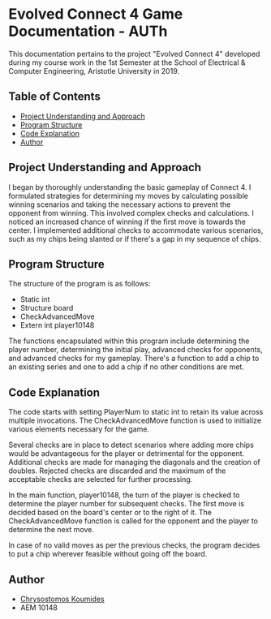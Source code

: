# Evolved Connect 4 Game Documentation - AUTh

This documentation pertains to the project "Evolved Connect 4" developed during my course work in the 1st Semester at the School of Electrical & Computer Engineering, Aristotle University in 2019.

## Table of Contents

- [Project Understanding and Approach](#project-understanding-and-approach)
- [Program Structure](#program-structure)
- [Code Explanation](#code-explanation)
- [Author](#author)

## Project Understanding and Approach

I began by thoroughly understanding the basic gameplay of Connect 4. I formulated strategies for determining my moves by calculating possible winning scenarios and taking the necessary actions to prevent the opponent from winning. This involved complex checks and calculations. I noticed an increased chance of winning if the first move is towards the center. I implemented additional checks to accommodate various scenarios, such as my chips being slanted or if there's a gap in my sequence of chips.

## Program Structure

The structure of the program is as follows:

- Static int
- Structure board
- CheckAdvancedMove
- Extern int player10148

The functions encapsulated within this program include determining the player number, determining the initial play, advanced checks for opponents, and advanced checks for my gameplay. There's a function to add a chip to an existing series and one to add a chip if no other conditions are met.

## Code Explanation

The code starts with setting PlayerNum to static int to retain its value across multiple invocations. The CheckAdvancedMove function is used to initialize various elements necessary for the game.

Several checks are in place to detect scenarios where adding more chips would be advantageous for the player or detrimental for the opponent. Additional checks are made for managing the diagonals and the creation of doubles. Rejected checks are discarded and the maximum of the acceptable checks are selected for further processing.

In the main function, player10148, the turn of the player is checked to determine the player number for subsequent checks. The first move is decided based on the board's center or to the right of it. The CheckAdvancedMove function is called for the opponent and the player to determine the next move.

In case of no valid moves as per the previous checks, the program decides to put a chip wherever feasible without going off the board.

## Author

- [Chrysostomos Koumides](https://chryskoum.github.io/ChrysK/)
- AEM 10148
